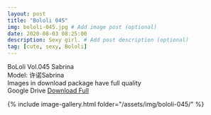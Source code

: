 ```yaml
---
layout: post
title: "Bololi 045"
img: bololi-045.jpg # Add image post (optional)
date: 2020-08-03 08:25:00
description: Sexy girl. # Add post description (optional)
tag: [cute, sexy, Bololi]
---
```

BoLoli Vol.045 Sabrina  
Model: 许诺Sabrina                                     
Images in download package have full quality                    
Google Drive [Download Full](http://gestyy.com/ewToIY)

{% include image-gallery.html folder="/assets/img/bololi-045/" %}
